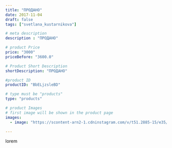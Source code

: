 ```yaml
---
title: "ПРОДАНО"
date: 2017-11-04
draft: false
tags: ["svetlana_kustarnikova"]

# meta description
description : "ПРОДАНО"

# product Price
price: "3000"
priceBefore: "3600.0"

# Product Short Description
shortDescription: "ПРОДАНО"

#product ID
productID: "BbELjzsleBD"

# type must be "products"
type: "products"

# product Images
# first image will be shown in the product page
images:
  - image: "https://scontent-arn2-1.cdninstagram.com/v/t51.2885-15/e35/23099314_149053845708387_3915588423812907008_n.jpg?se=7&tp=1&_nc_ht=scontent-arn2-1.cdninstagram.com&_nc_cat=103&_nc_ohc=ErXg97mzVzAAX98uLcF&ccb=7-4&oh=586b5c8d90a68e509ab451a1d9cc3350&oe=6081E9AA&ig_cache_key=MTY0MDQ4NzAwMzQ3MTg2Mzg3NQ%3D%3D.2-ccb7-4"

---
```

lorem

